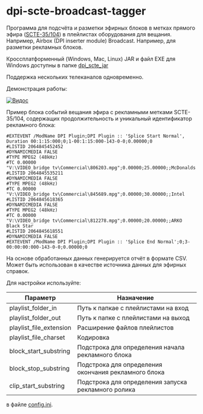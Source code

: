 # dpi-scte-broadcast-tagger
Программа для подсчёта и разметки эфирных блоков в метках прямого эфира ([SCTE-35/104](https://en.wikipedia.org/wiki/SCTE-35)) в плейлистах оборудования для вещания. Например, Airbox (DPI inserter module) Broadcast. Например, для разметки рекламных блоков.
 
Кроссплатформенный (Windows, Mac, Linux) JAR и файл EXE для Windows доступны в папке [dpi_scte_jar](https://github.com/bridgemedia/dpi-scte-broadcast-tagger/tree/master/dpi_scte_jar)
 
Поддержка нескольких телеканалов одновременно. 
 
Демонстрация работы:
 
[![Видос](https://img.youtube.com/vi/ROd0PoMJpEo/0.jpg)](https://www.youtube.com/watch?v=ROd0PoMJpEo)
 
Пример блока событий вещания эфира с рекламными метками SCTE-35/104, содержащих продолжительность и уникальный идентификатор рекламного блока:

```
#EXTEVENT /ModName DPI Plugin;DPI Plugin :: 'Splice Start Normal', Duration 00:1:15:000;0;1-00:1:15:000-143-0-0;0.00000;0
#LISTID 2064845452452
#DYNAMICMEDIA FALSE
#TYPE MPEG2 (48kHz)
#TC 0.00000
"V:\VIDEO_bridge tv\Commercial\806203.mpg";0.00000;25.00000;;McDonalds
#LISTID 2064845535211
#DYNAMICMEDIA FALSE
#TYPE MPEG2 (48kHz)
#TC 0.00000
"V:\VIDEO_bridge tv\Commercial\845689.mpg";0.00000;30.00000;;Intel
#LISTID 2064845618365
#DYNAMICMEDIA FALSE
#TYPE MPEG2 (48kHz)
#TC 0.00000
"V:\VIDEO_bridge tv\Commercial\812278.mpg";0.00000;20.00000;;ARKO Black Star
#LISTID 2064845618551
#DYNAMICMEDIA FALSE
#EXTEVENT /ModName DPI Plugin;DPI Plugin :: 'Splice End Normal';0;3-00:00:00:000-143-0-0;0.00000;0
```

На основе обработанных данных генерируется отчёт в формате CSV.
Может быть использован в качестве источника данных для эфирных справок.
 
Для настройки используйте:

 | Параметр | Назначение | 
 | --- | --- | 
 | playlist_folder_in | Путь к папкае с плейлистами на вход | 
 | playlist_folder_out | Путь к папке с плейлистами на выход | 
 | playlist_file_extension | Расширение файлов плейлистов | 
 | playlist_file_charset | Кодировка | 
 | block_start_substring | Подстрока для определения начала рекламного блока | 
 | block_stop_substring | Подстрока для определения окончания рекламного блока | 
 | clip_start_substring | Подстрока для определения запуска рекламного ролика | 

в файле [config.ini](https://github.com/bridgemedia/dpi-scte-broadcast-tagger/blob/master/config.ini).
